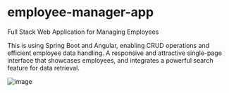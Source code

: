 # employee-manager-app
Full Stack Web Application for Managing Employees

This is using Spring Boot and Angular, enabling CRUD operations and efficient employee data handling.
A responsive and attractive single-page interface that showcases employees, and integrates a powerful search feature for data retrieval.

![image](https://github.com/sahannt98/employee-manager-app/assets/78171983/362b7514-75be-492e-9049-5367bdfc519e)
